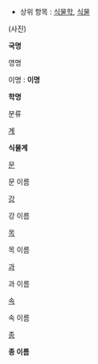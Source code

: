  * 상위 항목 : [식물학](%EC%8B%9D%EB%AC%BC%ED%95%99.md), [식물](%EC%8B%9D%EB%AC%BC.md)  

(사진)

**국명**

영명

이명 : **이명**

**학명**

분류

[계](%EA%B3%84.md)

**식물계**

[문](%EB%AC%B8.md)

문 이름

[강](%EA%B0%95.md)

강 이름

[목](%EB%AA%A9.md)

목 이름

[과](%EA%B3%BC.md)

과 이름

[속](%EC%86%8D.md)

속 이름

[종](%EC%A2%85.md)

**종 이름**

